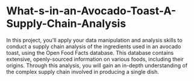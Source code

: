 # What-s-in-an-Avocado-Toast-A-Supply-Chain-Analysis

In this project, you'll apply your data manipulation and analysis skills to conduct a supply chain analysis of the ingredients used in an avocado toast, using the Open Food Facts database. This database contains extensive, openly-sourced information on various foods, including their origins. Through this analysis, you will gain an in-depth understanding of the complex supply chain involved in producing a single dish.

